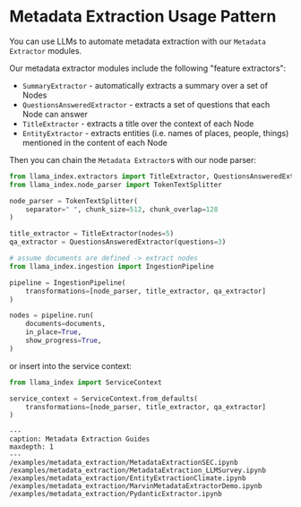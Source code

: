 # Metadata Extraction Usage Pattern

You can use LLMs to automate metadata extraction with our `Metadata Extractor` modules.

Our metadata extractor modules include the following "feature extractors":

- `SummaryExtractor` - automatically extracts a summary over a set of Nodes
- `QuestionsAnsweredExtractor` - extracts a set of questions that each Node can answer
- `TitleExtractor` - extracts a title over the context of each Node
- `EntityExtractor` - extracts entities (i.e. names of places, people, things) mentioned in the content of each Node

Then you can chain the `Metadata Extractor`s with our node parser:

```python
from llama_index.extractors import TitleExtractor, QuestionsAnsweredExtractor
from llama_index.node_parser import TokenTextSplitter

node_parser = TokenTextSplitter(
    separator=" ", chunk_size=512, chunk_overlap=128
)

title_extractor = TitleExtractor(nodes=5)
qa_extractor = QuestionsAnsweredExtractor(questions=3)

# assume documents are defined -> extract nodes
from llama_index.ingestion import IngestionPipeline

pipeline = IngestionPipeline(
    transformations=[node_parser, title_extractor, qa_extractor]
)

nodes = pipeline.run(
    documents=documents,
    in_place=True,
    show_progress=True,
)
```

or insert into the service context:

```python
from llama_index import ServiceContext

service_context = ServiceContext.from_defaults(
    transformations=[node_parser, title_extractor, qa_extractor]
)
```

```{toctree}
---
caption: Metadata Extraction Guides
maxdepth: 1
---
/examples/metadata_extraction/MetadataExtractionSEC.ipynb
/examples/metadata_extraction/MetadataExtraction_LLMSurvey.ipynb
/examples/metadata_extraction/EntityExtractionClimate.ipynb
/examples/metadata_extraction/MarvinMetadataExtractorDemo.ipynb
/examples/metadata_extraction/PydanticExtractor.ipynb
```
